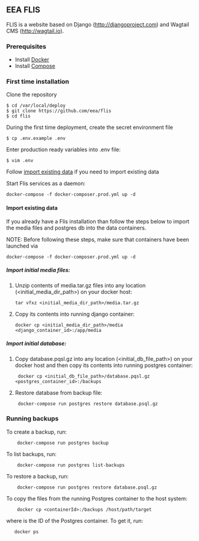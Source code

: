 ## EEA FLIS
FLIS is a website based on Django (http://djangoproject.com) and Wagtail CMS (http://wagtail.io).

### Prerequisites

- Install [Docker](https://docs.docker.com/installation/)
- Install [Compose](https://docs.docker.com/compose/install/)

### First time installation

Clone the repository

    $ cd /var/local/deploy
    $ git clone https://github.com/eea/flis
    $ cd flis

During the first time deployment, create the secret environment file

    $ cp .env.example .env

Enter production ready variables into .env file:

    $ vim .env
    
Follow [import existing data](#import-existing-data) if you need to import existing data

Start Flis services as a daemon:

    docker-compose -f docker-composer.prod.yml up -d
    
#### Import existing data
If you already have a Flis installation than follow the steps below to import the media files and postgres db into the data containers.

NOTE: Before following these steps, make sure that containers have been launched via 
    
    docker-compose -f docker-composer.prod.yml up -d

##### Import initial media files:
1. Unzip contents of media.tar.gz files into any location (<initial_media_dir_path>) on your docker host:

       tar vfxz <initial_media_dir_path>/media.tar.gz

2. Copy its contents into running django container:

       docker cp <initial_media_dir_path>/media <django_container_id>:/app/media
 
##### Import initial database:
1. Copy database.pqsl.gz into any location (<initial_db_file_path>) on your docker host and then copy its contents
into running postgres container:

        docker cp <initial_db_file_path>/database.pqsl.gz <postgres_container_id>:/backups

2. Restore database from backup file:

        docker-compose run postgres restore database.psql.gz
    
### Running backups
    
To create a backup, run:

        docker-compose run postgres backup

To list backups, run:

        docker-compose run postgres list-backups

To restore a backup, run:

        docker-compose run postgres restore database.psql.gz
    
To copy the files from the running Postgres container to the host system:

        docker cp <containerId>:/backups /host/path/target

where <containerId> is the ID of the Postgres container. To get it, run:

       docker ps